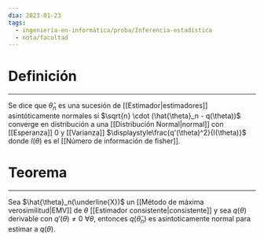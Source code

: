```yaml
---
dia: 2023-01-23
tags:
  - ingeniería-en-informática/proba/Inferencia-estadística
  - nota/facultad
---
```

# Definición
---
Se dice que $\hat{\theta}_n$ es una sucesión de [[Estimador|estimadores]] asintóticamente normales si $\sqrt{n} \cdot (\hat{\theta}_n - q(\theta))$ converge en distribución a una [[Distribución Normal|normal]] con [[Esperanza]] $0$ y [[Varianza]] $\displaystyle\frac{q'(\theta)^2}{I(\theta)}$ donde $I(\theta)$ es el [[Número de información de fisher]].


# Teorema
---
Sea $\hat{\theta}_n(\underline{X})$ un [[Método de máxima verosimilitud|EMV]] de $\theta$ [[Estimador consistente|consistente]] y sea $q(\theta)$ derivable con $q'(\theta) \ne 0 ~ \forall \theta$, entonces $q(\hat{\theta}_n)$ es asintoticamente normal para estimar a $q(\theta)$.